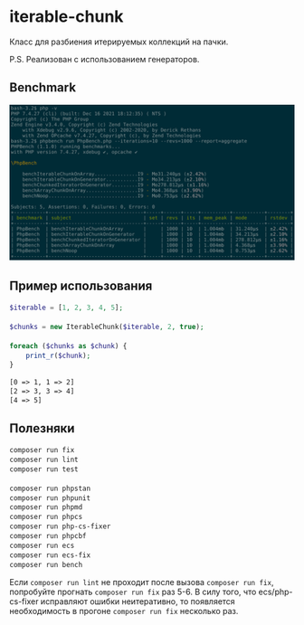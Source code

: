 # iterable-chunk

Класс для разбиения итерируемых коллекций на пачки.

P.S. Реализован с использованием генераторов.

## Benchmark

![](./assets/bench.png)

## Пример использования

```php
$iterable = [1, 2, 3, 4, 5];

$chunks = new IterableChunk($iterable, 2, true);

foreach ($chunks as $chunk) {
    print_r($chunk);
}
```
```text
[0 => 1, 1 => 2]
[2 => 3, 3 => 4]
[4 => 5]
```

## Полезняки

```bash
composer run fix
composer run lint
composer run test

composer run phpstan
composer run phpunit
composer run phpmd
composer run phpcs
composer run php-cs-fixer
composer run phpcbf
composer run ecs
composer run ecs-fix
composer run bench
```

Если `composer run lint` не проходит после вызова `composer run fix`, попробуйте прогнать `composer run fix` раз 5-6.
В силу того, что ecs/php-cs-fixer исправляют ошибки неитеративно, то появляется необходимость в прогоне `composer run fix` несколько раз.
